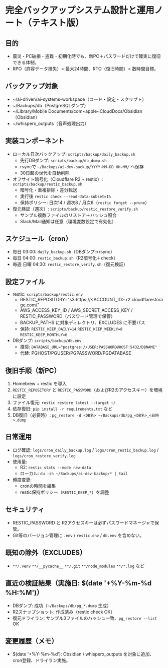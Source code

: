 # 完全バックアップシステム設計と運用ノート（テキスト版）

## 目的
- 震災・PC破損・盗難・初期化時でも、新PC＋パスワードだけで確実に復旧できる体制。
- RPO（許容データ損失）= 最大24時間、RTO（復旧時間）= 数時間目標。

## バックアップ対象
- ~/ai-driven/ai-systems-workspace（コード・設定・スクリプト）
- ~/Backups/db（PostgreSQLダンプ）
- ~/Library/Mobile Documents/com~apple~CloudDocs/Obsidian（Obsidian）
- ~/whisperx_outputs（音声処理出力）

## 実装コンポーネント
- ローカル日次バックアップ: `scripts/backup/daily_backup.sh`
  - 先行DBダンプ: `scripts/backup/db_dump.sh`
  - rsyncで `~/Backups/ai-dev-backup/YYYY-MM-DD_HH-MM/` へ保存
  - 30日超の世代を自動削除
- オフサイト暗号化（Cloudflare R2 + restic）: `scripts/backup/restic_backup.sh`
  - 暗号化・重複排除・差分転送
  - 実行後 `restic check --read-data-subset=1%`
  - 保持ポリシー: 日次14 / 週次8 / 月次6（`restic forget --prune`）
- 復元検証（週次）: `scripts/backup/restic_restore_verify.sh`
  - サンプル複数ファイルのリストア＋ハッシュ照合
  - Slack/Mail通知は任意（環境変数設定で有効化）

## スケジュール（cron）
- 毎日 03:00: `daily_backup.sh`（DBダンプ→rsync）
- 毎日 04:00: `restic_backup.sh`（R2暗号化＋check）
- 毎週 日曜 04:30: `restic_restore_verify.sh`（復元検証）

## 設定ファイル
- restic: `scripts/backup/restic.env`
  - RESTIC_REPOSITORY="s3:https://<ACCOUNT_ID>.r2.cloudflarestorage.com/<BUCKET>"
  - AWS_ACCESS_KEY_ID / AWS_SECRET_ACCESS_KEY / RESTIC_PASSWORD（パスワード管理で保管）
  - BACKUP_PATHS に対象ディレクトリ、EXCLUDES に不要パス
  - 保持: `RESTIC_KEEP_DAILY=14` `RESTIC_KEEP_WEEKLY=8` `RESTIC_KEEP_MONTHLY=6`
- DBダンプ: `scripts/backup/db.env`
  - 推奨: `DATABASE_URL="postgres://USER:PASSWORD@HOST:5432/DBNAME"`
  - 代替: PGHOST/PGUSER/PGPASSWORD/PGDATABASE

## 復旧手順（新PC）
1. Homebrew + restic を導入
2. `RESTIC_REPOSITORY` と `RESTIC_PASSWORD`（およびR2のアクセスキー）を環境に設定
3. ファイル復元: `restic restore latest --target ~/`
4. 依存復旧: `pip install -r requirements.txt` など
5. DB復旧（必要時）: `pg_restore -d <DB名> ~/Backups/db/pg_<DB名>_<日時>.dump`

## 日常運用
- ログ確認: `logs/cron_daily_backup.log` / `logs/cron_restic_backup.log` / `logs/cron_restore_verify.log`
- 使用量:
  - R2: `restic stats --mode raw-data`
  - ローカル: `du -sh ~/Backups/ai-dev-backup/* | tail`
- 頻度変更:
  - cronの時間を編集
  - restic保持ポリシー（`RESTIC_KEEP_*`）を調整

## セキュリティ
- RESTIC_PASSWORD と R2アクセスキーは必ずパスワードマネージャで保管。
- Git等のバージョン管理に `.env` / `restic.env` / `db.env` を含めない。

## 既知の除外（EXCLUDES）
- `**/.venv` `**/__pycache__` `**/.git` `**/node_modules` `**/*.log` など

## 直近の検証結果（実施日: $(date '+%Y-%m-%d %H:%M')）
- DBダンプ: 成功（`~/Backups/db/pg_*.dump` 生成）
- R2スナップショット: 作成済み（restic check OK）
- 復元ドライラン: サンプル3ファイルのハッシュ一致、`pg_restore --list` OK

## 変更履歴（メモ）
- $(date '+%Y-%m-%d'): Obsidian / whisperx_outputs を対象に追加、cron登録、ドライラン実施。

